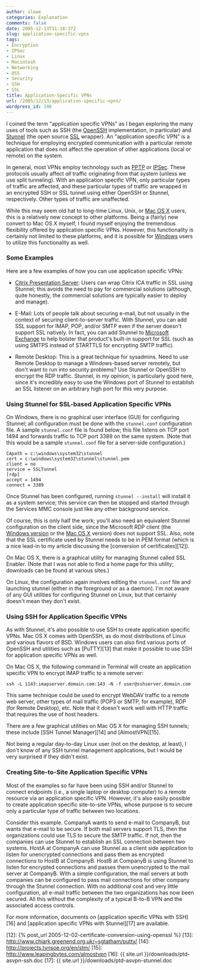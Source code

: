 ```yaml
---
author: slowe
categories: Explanation
comments: false
date: 2005-12-13T11:18:37Z
slug: application-specific-vpns
tags:
- Encryption
- IPSec
- Linux
- Macintosh
- Networking
- OSS
- Security
- SSH
- SSL
title: Application-Specific VPNs
url: /2005/12/13/application-specific-vpns/
wordpress_id: 140
---
```


I coined the term "application specific VPNs" as I began exploring the many uses of tools such as SSH (the [OpenSSH][1] implementation, in particular) and [Stunnel][2] (the open source [SSL][3] wrapper). An "application specific VPN" is a technique for employing encrypted communication with a particular remote application that does not affect the operation of other applications (local or remote) on the system.

In general, most VPNs employ technology such as [PPTP][4] or [IPSec][5]. These protocols usually affect _all_ traffic originating from that system (unless we use split tunneling). With an application specific VPN, only particular types of traffic are affected, and these particular types of traffic are wrapped in an encrypted SSH or SSL tunnel using either OpenSSH or Stunnel, respectively. Other types of traffic are unaffected.

While this may seem old hat to long-time Linux, Unix, or [Mac OS X][6] users, this is a relatively new concept to other platforms. Being a (fairly) new convert to Mac OS X myself, I found myself enjoying the tremendous flexibility offered by application specific VPNs. However, this functionality is certainly not limited to these platforms, and it is possible for [Windows][7] users to utilize this functionality as well.

### Some Examples

Here are a few examples of how you can use application specific VPNs:

* [Citrix Presentation Server][8]: Users can wrap Citrix ICA traffic in SSL using Stunnel; this avoids the need to pay for commercial solutions (although, quite honestly, the commercial solutions are typically easier to deploy and manage).

* E-Mail: Lots of people talk about securing e-mail, but not usually in the context of securing client-to-server traffic. With Stunnel, you can add SSL support for IMAP, POP, and/or SMTP even if the server doesn't support SSL natively. In fact, you can add Stunnel to [Microsoft Exchange][9] to help bolster that product's built-in support for SSL (such as using SMTPS instead of STARTTLS for encrypting SMTP traffic).

* Remote Desktop: This is a great technique for sysadmins. Need to use Remote Desktop to manage a Windows-based server remotely, but don't want to run into security problems? Use Stunnel or OpenSSH to encrypt the RDP traffic. Stunnel, in my opinion, is particularly good here, since it's incredibly easy to use the Windows port of Stunnel to establish an SSL listener on an arbitrary high port for this very purpose.

### Using Stunnel for SSL-based Application Specific VPNs

On Windows, there is no graphical user interface (GUI) for configuring Stunnel; all configuration must be done with the `stunnel.conf` configuration file. A sample `stunnel.conf` file is found below; this file listens on TCP port 1494 and forwards traffic to TCP port 3389 on the same system.  (Note that this would be a sample `stunnel.conf` file for a server-side configuration.)

    CApath = c:\windows\system32\stunnel
    cert = c:\windows\system32\stunnel\stunnel.pem
    client = no
    service = SSLTunnel
    [rdp]
    accept = 1494
    connect = 3389

Once Stunnel has been configured, running `stunnel --install` will install it as a system service; this service can then be stopped and started through the Services MMC console just like any other background service.

Of course, this is only half the work; you'll also need an equivalent Stunnel configuration on the client side, since the Microsoft RDP client (the [Windows version][10] or the [Mac OS X][11] version) does not support SSL. Also, note that the SSL certificate used by Stunnel needs to be in PEM format (which is a nice lead-in to my article discussing the [conversion of certificates][12]).

On Mac OS X, there is a graphical utility for managing Stunnel called SSL Enabler. (Note that I was not able to find a home page for this utility; downloads can be found at various sites.)

On Linux, the configuration again involves editing the `stunnel.conf` file and launching stunnel (either in the foreground or as a daemon). I'm not aware of any GUI utilities for configuring Stunnel on Linux, but that certainly doesn't mean they don't exist.

### Using SSH for Application Specific VPNs

As with Stunnel, it's also possible to use SSH to create application specific VPNs. Mac OS X comes with OpenSSH, as do most distributions of Linux and various flavors of BSD. Windows users can also find various ports of OpenSSH and utilities such as [PuTTY][13] that make it possible to use SSH for application specific VPNs as well.

On Mac OS X, the following command in Terminal will create an application specific VPN to encrypt IMAP traffic to a remote server:

    ssh -L 1143:imapserver.domain.com:143 -N -f user@sshserver.domain.com

This same technique could be used to encrypt WebDAV traffic to a remote web server, other types of mail traffic (POP3 or SMTP, for example), RDP (for Remote Desktop), etc. Note that it doesn't work well with HTTP traffic that requires the use of host headers.

There are a few graphical utilities on Mac OS X for managing SSH tunnels; these include [SSH Tunnel Manager][14] and [AlmostVPN][15].

Not being a regular day-to-day Linux user (not on the desktop, at least), I don't know of any SSH tunnel management applications, but I would be very surprised if they didn't exist.

### Creating Site-to-Site Application Specific VPNs

Most of the examples so far have been using SSH and/or Stunnel to connect endpoints (i.e., a single laptop or desktop computer) to a remote resource via an application specific VPN. However, it's also easily possible to create application specific site-to-site VPNs, whose purpose is to secure only a particular type of traffic between two locations.

Consider this example. CompanyA wants to send e-mail to CompanyB, but wants that e-mail to be secure. If both mail servers support TLS, then the organizations could use TLS to secure the SMTP traffic. If not, then the companies can use Stunnel to establish an SSL connection between two systems. HostA at CompanyA can use Stunnel as a client side application to listen for unencrypted connections and pass them as encrypted connections to HostB at CompanyB. HostB at CompanyB is using Stunnel to listen for encrypted connections and passes them unencrypted to the mail server at CompanyB. With a simple configuration, the mail servers at both companies can be configured to pass mail connections for other company through the Stunnel connection. With no additional cost and very little configuration, all e-mail traffic between the two organizations has now been secured. All this without the complexity of a typical B-to-B VPN and the associated access controls.

For more information, documents on [application specific VPNs with SSH][16] and [application specific VPNs with Stunnel][17] are available.

[1]: http://www.openssh.org/
[2]: http://stunnel.mirt.net/index.html
[3]: http://en.wikipedia.org/wiki/Secure_Sockets_Layer
[4]: http://en.wikipedia.org/wiki/PPTP
[5]: http://en.wikipedia.org/wiki/Ipsec
[6]: http://www.apple.com/macosx/
[7]: http://www.microsoft.com/windows/
[8]: http://www.citrix.com/English/ps2/products/product.asp?contentID=186&ntref=PROHOME_Main
[9]: http://www.microsoft.com/exchange/default.mspx
[10]: http://www.microsoft.com/downloads/details.aspx?FamilyID=80111f21-d48d-426e-96c2-08aa2bd23a49&DisplayLang=en
[11]: http://www.microsoft.com/mac/otherproducts/otherproducts.aspx?pid=remotedesktopclient
[12]: {% post_url 2005-12-02-certificate-conversion-using-openssl %}
[13]: http://www.chiark.greenend.org.uk/~sgtatham/putty/
[14]: http://projects.tynsoe.org/en/stm/
[15]: http://www.leapingbytes.com/almostvpn
[16]: {{ site.url }}/downloads/ptd-asvpn-ssh.doc
[17]: {{ site.url }}/downloads/ptd-asvpn-stunnel.doc
